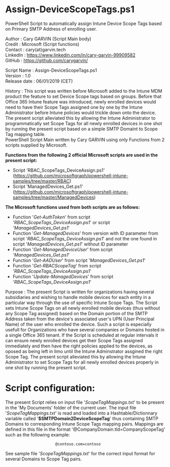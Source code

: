 # Assign-DeviceScopeTags.ps1
PowerShell Script to automatically assign Intune Device Scope Tags based on Primary SMTP Address of enrolling user.

Author       : Cary GARVIN (Script Main body)  
Credit       : Microsoft   (Script functions)  
Contact      : cary(at)garvin.tech  
LinkedIn     : https://www.linkedin.com/in/cary-garvin-99909582  
GitHub       : https://github.com/carygarvin/  


Script Name  : Assign-DeviceScopeTags.ps1  
Version      : 1.0  
Release date : 06/01/2019 (CET)  

History      : This script was written before Microsoft added to the Intune MDM product the feature to set Device Scope tags based on groups. Before that Office 365 Intune feature was introduced, newly enrolled devices would need to have their Scope Tags assigned one by one by the Intune Administrator before Intune policies would trickle down onto the device. The present script alleviated this by allowing the Intune Administrator to programmatically set Scope Tags for all newly enrolled devices in one shot by running the present script based on a simple SMTP Domaint to Scope Tag mapping table.  
               PowerShell Script Main written by Cary GARVIN using only Functions from 2 scripts supplied by Microsoft.  
               
__Functions from the following 2 official Microsoft scripts are used in the present script:__  
* Script 'RBAC_ScopeTags_DeviceAssign.ps1'	(https://github.com/microsoftgraph/powershell-intune-samples/tree/master/RBAC)  
* Script 'ManagedDevices_Get.ps1'		(https://github.com/microsoftgraph/powershell-intune-samples/tree/master/ManagedDevices)  
               
__The Microsoft functions used from both scripts are as follows:__  
* Function '_Get-AuthToken_' from script '_RBAC_ScopeTags_DeviceAssign.ps1_' or script '_ManagedDevices_Get.ps1_'  
* Function '_Get-ManagedDevices_'	from version with ID parameter from script '_RBAC_ScopeTags_DeviceAssign.ps1_' and not the one found in script '_ManagedDevices_Get.ps1_' without ID parameter  
* Function '_Get-ManagedDeviceUser_' from script '_ManagedDevices_Get.ps1_'  
* Function '_Get-AADUser_' from script '_ManagedDevices_Get.ps1_'  
* Function '_Get-RBACScopeTag_' from script '_RBAC_ScopeTags_DeviceAssign.ps1_'  
* Function '_Update-ManagedDevices_' from script '_RBAC_ScopeTags_DeviceAssign.ps1_'  
                 
Purpose      : The present Script is written for organizations having several subsidiaries and wishing to handle mobile devices for each entity in a particular way through the use of specific Intune Scope Tags. The  Script sets Intune Scope Tags on all newly enrolled mobile devices (thus without any Scope Tag assigned) based on the Domain portion of the SMTP Address taken from the device's associated user's UPN (User Principal Name) of the user who enrolled the device. Such a script is especially usefull for Organizations who have several companies or Domains hosted in a single Office 365 tenant. If the Script is scheduled at regular intervals it can ensure newly enrolled devices get their Scope Tags assigned immediately and then have the right policies applied to the devices, as oposed as being left in limo until the Intune Adminstrator assgined the right Scope Tag. The present script alleviated this by allowing the Intune Administrator to set Scope Tags for all newly enrolled devices properly in one shot by running the present script.  

# Script configuration:  
The present Script relies on input file '_ScopeTagMappings.txt_' to be present in the 'My Documents' folder of the current user. The input file '_ScopeTagMappings.txt_' is read and loaded into a Hashtable/Dictionnary variable called '**$SMTPDomain2DeviceScopeTag**' thus containing SMTP Domains to corresponding Intune Scope Tags mapping pairs. Mappings are defined in this file in the format '@CompanyDomain.tld=CompanyScopeTag' such as the following example:  

                          @contoso.com=contoso

See sample file '_ScopeTagMappings.txt_' for the correct input format for several Domains to Scope Tag pairs.  
